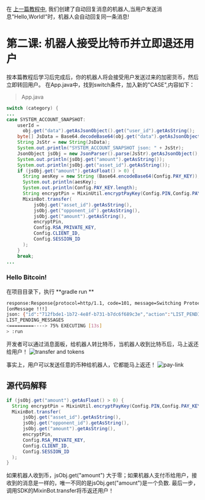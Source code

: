 
在 [上一篇教程中](https://github.com/wenewzhang/mixin_labs-java-bot/blob/master/README-zhchs.md), 我们创建了自动回复消息的机器人,当用户发送消息"Hello,World!"时，机器人会自动回复同一条消息!

# 第二课: 机器人接受比特币并立即退还用户
按本篇教程后学习后完成后，你的机器人将会接受用户发送过来的加密货币，然后立即转回用户。
在App.java中，找到switch条件，加入新的"CASE",内容如下：
> App.java
```java
switch (category) {
...
case SYSTEM_ACCOUNT_SNAPSHOT:
    userId =
      obj.get("data").getAsJsonObject().get("user_id").getAsString();
    byte[] JsData = Base64.decodeBase64(obj.get("data").getAsJsonObject().get("data").getAsString());
    String JsStr = new String(JsData);
    System.out.println("SYSTEM_ACCOUNT_SNAPSHOT json: " + JsStr);
    JsonObject jsObj = new JsonParser().parse(JsStr).getAsJsonObject();
    System.out.println(jsObj.get("amount").getAsString());
    System.out.println(jsObj.get("asset_id").getAsString());
    if (jsObj.get("amount").getAsFloat() > 0) {
      String aesKey = new String (Base64.encodeBase64(Config.PAY_KEY));
      System.out.println(aesKey);
      System.out.println(Config.PAY_KEY.length);
      String encryptPin = MixinUtil.encryptPayKey(Config.PIN,Config.PAY_KEY);
      MixinBot.transfer(
          jsObj.get("asset_id").getAsString(),
          jsObj.get("opponent_id").getAsString(),
          jsObj.get("amount").getAsString(),
          encryptPin,
          Config.RSA_PRIVATE_KEY,
          Config.CLIENT_ID,
          Config.SESSION_ID
      );
    }
    break;
...
```
### Hello Bitcoin!
在项目目录下，执行 **gradle run **
```bash
response:Response{protocol=http/1.1, code=101, message=Switching Protocols, url=https://blaze.mixin.one/}
[onMessage !!!]
json: {"id":"712fbde1-1b72-4e8f-b731-b7dc6f689c3e","action":"LIST_PENDING_MESSAGES"}
LIST_PENDING_MESSAGES
<=========----> 75% EXECUTING [13s]
> :run
```
开发者可以通过消息面板，给机器人转比特币，当机器人收到比特币后，马上返还给用户！
![transfer and tokens](https://github.com/wenewzhang/mixin_network-nodejs-bot2/blob/master/transfer-any-tokens.jpg)

事实上，用户可以发送任意的币种给机器人，它都能马上返还！
![pay-link](https://github.com/wenewzhang/mixin_network-nodejs-bot2/blob/master/Pay_and_refund_quickly.jpg)

## 源代码解释
```java
if (jsObj.get("amount").getAsFloat() > 0) {
  String encryptPin = MixinUtil.encryptPayKey(Config.PIN,Config.PAY_KEY);
  MixinBot.transfer(
      jsObj.get("asset_id").getAsString(),
      jsObj.get("opponent_id").getAsString(),
      jsObj.get("amount").getAsString(),
      encryptPin,
      Config.RSA_PRIVATE_KEY,
      Config.CLIENT_ID,
      Config.SESSION_ID
  );
}
```
如果机器人收到币，jsObj.get("amount") 大于零；如果机器人支付币给用户，接收到的消息是一样的，唯一不同的是jsObj.get("amount")是一个负数.
最后一步，调用SDK的MixinBot.transfer将币返还用户！
